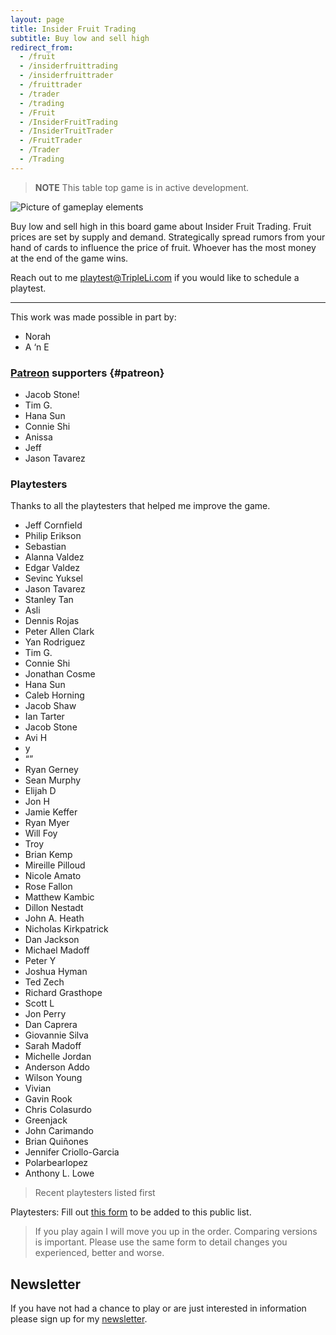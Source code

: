 ```yaml
---
layout: page
title: Insider Fruit Trading
subtitle: Buy low and sell high
redirect_from:
  - /fruit
  - /insiderfruittrading
  - /insiderfruittrader
  - /fruittrader
  - /trader
  - /trading
  - /Fruit
  - /InsiderFruitTrading
  - /InsiderTruitTrader
  - /FruitTrader
  - /Trader
  - /Trading
---
```


> **NOTE** 
> This table top game is in active development. 

![Picture of gameplay elements](/assets/img/Insider-Fruit-Trading_Game-pieces2.JPG)

Buy low and sell high in this board game about Insider Fruit Trading. Fruit prices are set by supply and demand. Strategically spread rumors from your hand of cards to influence the price of fruit. Whoever has the most money at the end of the game wins.

Reach out to me <playtest@TripleLi.com> if you would like to schedule a playtest.

___
This work was made possible in part by:

* Norah
* A ‘n E

### [Patreon](https://patreon.com/TripleLi) supporters {#patreon}

* Jacob Stone!
* Tim G.
* Hana Sun
* Connie Shi
* Anissa
* Jeff
* Jason Tavarez

### Playtesters

Thanks to all the playtesters that helped me improve the game.

* Jeff Cornfield
* Philip Erikson 
* Sebastian
* Alanna Valdez
* Edgar Valdez
* Sevinc Yuksel
* Jason Tavarez
* Stanley Tan
* Asli
* Dennis Rojas
* Peter Allen Clark
* Yan Rodriguez
* Tim G.
* Connie Shi
* Jonathan Cosme
* Hana Sun
* Caleb Horning
* Jacob Shaw
* Ian Tarter
* Jacob Stone
* Avi H
* y
* “”
* Ryan Gerney
* Sean Murphy
* Elijah D
* Jon H
* Jamie Keffer
* Ryan Myer
* Will Foy
* Troy
* Brian Kemp
* Mireille Pilloud
* Nicole Amato
* Rose Fallon
* Matthew Kambic
* Dillon Nestadt
* John A. Heath
* Nicholas Kirkpatrick
* Dan Jackson
* Michael Madoff
* Peter Y
* Joshua Hyman
* Ted Zech
* Richard Grasthope
* Scott L
* Jon Perry
* Dan Caprera 
* Giovannie Silva
* Sarah Madoff
* Michelle Jordan 
* Anderson Addo
* Wilson Young
* Vivian
* Gavin Rook
* Chris Colasurdo
* Greenjack
* John Carimando
* Brian Quiñones
* Jennifer Criollo-Garcia 
* Polarbearlopez 
* Anthony L. Lowe

> Recent playtesters listed first

Playtesters: Fill out [this form](https://forms.gle/fdDuG1Amtx1wXTn28) to be added to this public list. 
> If you play again I will move you up in the order. Comparing versions is important. Please use the same form to detail changes you experienced, better and worse. 

## Newsletter

If you have not had a chance to play or are just interested in information please sign up for my [newsletter](https://tripleli.com/newsletter).
